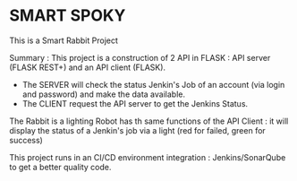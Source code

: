 # SMART SPOKY
This is a Smart Rabbit Project

Summary : 
This project is a construction of 2 API in FLASK :  API server (FLASK REST+) and an API client (FLASK).
- The SERVER will check the status Jenkin's Job of an account (via login and password) and make the data available.
- The CLIENT request the API server to get the Jenkins Status.

The Rabbit is a lighting Robot has th same functions of the API Client : it will display the status of a Jenkin's job via a light (red for failed, green for success)

This project runs in an CI/CD environment integration : Jenkins/SonarQube  to get a better quality code. 
